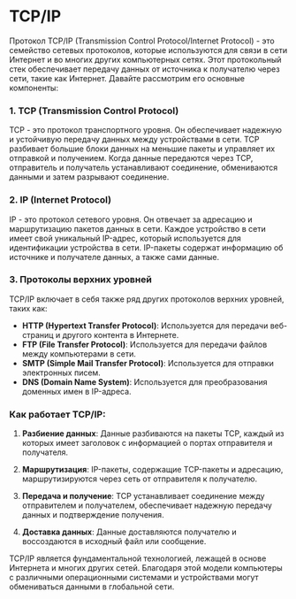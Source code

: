 # TCP/IP

Протокол TCP/IP (Transmission Control Protocol/Internet Protocol) - это семейство сетевых протоколов, которые
используются для связи в сети Интернет и во многих других компьютерных сетях. Этот протокольный стек обеспечивает
передачу данных от источника к получателю через сети, такие как Интернет. Давайте рассмотрим его основные компоненты:

### 1. **TCP (Transmission Control Protocol)**

TCP - это протокол транспортного уровня. Он обеспечивает надежную и устойчивую передачу данных между устройствами в
сети. TCP разбивает большие блоки данных на меньшие пакеты и управляет их отправкой и получением. Когда данные
передаются через TCP, отправитель и получатель устанавливают соединение, обмениваются данными и затем разрывают
соединение.

### 2. **IP (Internet Protocol)**

IP - это протокол сетевого уровня. Он отвечает за адресацию и маршрутизацию пакетов данных в сети. Каждое устройство в
сети имеет свой уникальный IP-адрес, который используется для идентификации устройства в сети. IP-пакеты содержат
информацию об источнике и получателе данных, а также сами данные.

### 3. **Протоколы верхних уровней**

TCP/IP включает в себя также ряд других протоколов верхних уровней, таких как:

- **HTTP (Hypertext Transfer Protocol)**: Используется для передачи веб-страниц и другого контента в Интернете.
- **FTP (File Transfer Protocol)**: Используется для передачи файлов между компьютерами в сети.
- **SMTP (Simple Mail Transfer Protocol)**: Используется для отправки электронных писем.
- **DNS (Domain Name System)**: Используется для преобразования доменных имен в IP-адреса.

### Как работает TCP/IP:

1. **Разбиение данных**: Данные разбиваются на пакеты TCP, каждый из которых имеет заголовок с информацией о портах
   отправителя и получателя.

2. **Маршрутизация**: IP-пакеты, содержащие TCP-пакеты и адресацию, маршрутизируются через сеть от отправителя к
   получателю.

3. **Передача и получение**: TCP устанавливает соединение между отправителем и получателем, обеспечивает надежную
   передачу данных и подтверждение получения.

4. **Доставка данных**: Данные доставляются получателю и воссоздаются в исходный файл или сообщение.

TCP/IP является фундаментальной технологией, лежащей в основе Интернета и многих других сетей. Благодаря этой модели
компьютеры с различными операционными системами и устройствами могут обмениваться данными в глобальной сети.